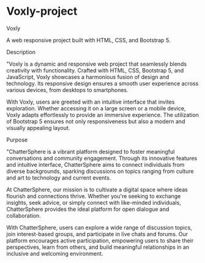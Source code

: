 ﻿# Voxly-project
 Voxly
 
A web responsive project built with HTML, CSS, and Bootstrap 5.

Description

"Voxly is a dynamic and responsive web project that seamlessly blends creativity with functionality. Crafted with HTML, CSS, Bootstrap 5, and JavaScript, Voxly showcases a harmonious fusion of design and technology. Its responsive design ensures a smooth user experience across various devices, from desktops to smartphones.

With Voxly, users are greeted with an intuitive interface that invites exploration. Whether accessing it on a large screen or a mobile device, Voxly adapts effortlessly to provide an immersive experience. The utilization of Bootstrap 5 ensures not only responsiveness but also a modern and visually appealing layout.

Purpose

"ChatterSphere is a vibrant platform designed to foster meaningful conversations and community engagement. Through its innovative features and intuitive interface, ChatterSphere aims to connect individuals from diverse backgrounds, sparking discussions on topics ranging from culture and art to technology and current events.

At ChatterSphere, our mission is to cultivate a digital space where ideas flourish and connections thrive. Whether you're seeking to exchange insights, seek advice, or simply connect with like-minded individuals, ChatterSphere provides the ideal platform for open dialogue and collaboration.

With ChatterSphere, users can explore a wide range of discussion topics, join interest-based groups, and participate in live chats and forums. Our platform encourages active participation, empowering users to share their perspectives, learn from others, and build meaningful relationships in an inclusive and welcoming environment.
